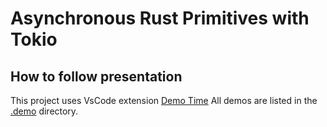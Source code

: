 # Asynchronous Rust Primitives with Tokio

## How to follow presentation

This project uses VsCode extension [Demo Time](https://demotime.elio.dev)
All demos are listed in the [.demo](/.demo) directory.